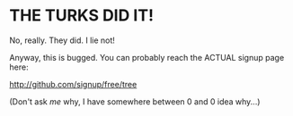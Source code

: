 THE TURKS DID IT!
=================

No, really. They did. I lie not!

Anyway, this is bugged. You can probably reach the ACTUAL signup page here:

<http://github.com/signup/free/tree>

(Don't ask *me* why, I have somewhere between 0 and 0 idea why...)